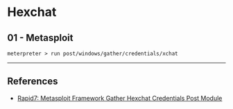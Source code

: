 # Hexchat

## 01 - Metasploit

`meterpreter > run post/windows/gather/credentials/xchat`

---
## References

- [Rapid7: Metasploit Framework Gather Hexchat Credentials Post Module](https://github.com/rapid7/metasploit-framework/blob/master/documentation/modules/post/windows/gather/credentials/xchat.md)